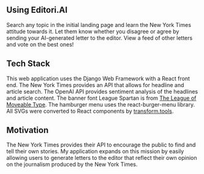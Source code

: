 ## Using Editori.AI

Search any topic in the initial landing page and learn the New York Times attitude towards it. Let them know whether you disagree or agree by sending your AI-generated letter to the editor. View a feed of other letters and vote on the best ones!

## Tech Stack

This web application uses the Django Web Framework with a React front end. The New York Times provides an API that allows for headline and article search. The OpenAI API provides sentiment analysis of the headlines and article content. The banner font League Spartan is from [The League of Moveable Type](https://www.theleagueofmoveabletype.com/league-spartan). The hamburger menu uses the react-burger-menu library. All SVGs were converted to React components by [transform.tools](https://transform.tools/).

## Motivation

The New York Times provides their API to encourage the public to find and tell their own stories. My application expands on this mission by easily allowing users to generate letters to the editor that reflect their own opinion on the journalism produced by the New York Times.
